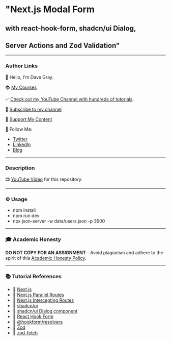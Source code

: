 # "Next.js Modal Form

## with react-hook-form, shadcn/ui Dialog,

## Server Actions and Zod Validation"

---

### Author Links

👋 Hello, I'm Dave Gray.

📚 [My Courses](https://courses.davegray.codes/)

✅ [Check out my YouTube Channel with hundreds of tutorials](https://www.youtube.com/DaveGrayTeachesCode).

🚩 [Subscribe to my channel](https://bit.ly/3nGHmNn)

💖 [Support My Content](https://patreon.com/davegray)

🚀 Follow Me:

- [Twitter](https://twitter.com/yesdavidgray)
- [LinkedIn](https://www.linkedin.com/in/davidagray/)
- [Blog](https://davegray.codes)

---

### Description

📺 [YouTube Video](https:/n/youtu.be/WyL_Jc6_-sY) for this repository.

---

### ⚙ Usage

- npm install
- npm run dev
- npx json-server -w data/users.json -p 3500

---

### 🎓 Academic Honesty

**DO NOT COPY FOR AN ASSIGNMENT** - Avoid plagiarism and adhere to the spirit of this [Academic Honesty Policy](https://www.freecodecamp.org/news/academic-honesty-policy/).

---

### 📚 Tutorial References

- 🔗 [Next.js](https://nextjs.org/)
- 🔗 [Next.js Parallel Routes](https://nextjs.org/docs/app/building-your-application/routing/parallel-routes)
- 🔗 [Next.js Intercepting Routes](https://nextjs.org/docs/app/building-your-application/routing/intercepting-routes)
- 🔗 [shadcn/ui](https://ui.shadcn.com/)
- 🔗 [shadcn/ui Dialog component](https://ui.shadcn.com/docs/components/dialog)
- 🔗 [React Hook Form](https://react-hook-form.com/)
- 🔗 [@hookform/resolvers](https://www.npmjs.com/package/@hookform/resolvers)
- 🔗 [Zod](https://zod.dev/)
- 🔗 [zod-fetch](https://www.npmjs.com/package/zod-fetch)
